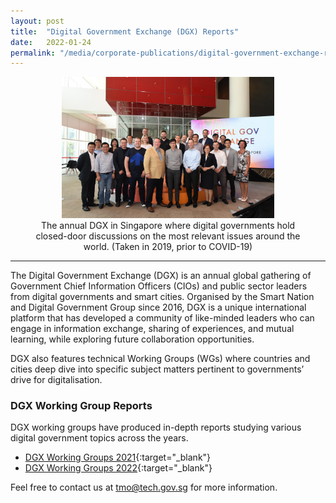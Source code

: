 ```yaml
---
layout: post
title:  "Digital Government Exchange (DGX) Reports"
date:   2022-01-24
permalink: "/media/corporate-publications/digital-government-exchange-reports"
---
```


<figure style="text-align: center">
  <img
    src="/images/media/corporate-publications/2016/01/dgx_2019_group_picture.png" width="80%" height="80%"
    alt="The annual DGX in Singapore where digital governments hold closed-door discussions on the most relevant issues around the world."
  />
  <figcaption>The annual DGX in Singapore where digital governments hold closed-door discussions on the most relevant issues around the world. (Taken in 2019, prior to COVID-19)</figcaption>
</figure>

---

The Digital Government Exchange (DGX) is an annual global gathering of Government Chief Information Officers (CIOs) and public sector leaders from digital governments and smart cities. Organised by the Smart Nation and Digital Government Group since 2016, DGX is a unique international platform that has developed a community of like-minded leaders who can engage in information exchange, sharing of experiences, and mutual learning, while exploring future collaboration opportunities. 

DGX also features technical Working Groups (WGs) where countries and cities deep dive into specific subject matters pertinent to governments’ drive for digitalisation.

### DGX Working Group Reports

DGX working groups have produced in-depth reports studying various digital government topics across the years.

* [DGX Working Groups 2021](https://www.developer.tech.gov.sg/our-digital-journey/digital-government-exchange/working-groups-2021?utm_source=corporatesite&utm_medium=referral&utm_campaign=dgxwg2021){:target="_blank"}
* [DGX Working Groups 2022](https://www.developer.tech.gov.sg/our-digital-journey/digital-government-exchange/working-groups-2022?utm_source=corporatesite&utm_medium=referral&utm_campaign=dgxwg2022){:target="_blank"}

Feel free to contact us at <tmo@tech.gov.sg> for more information.
